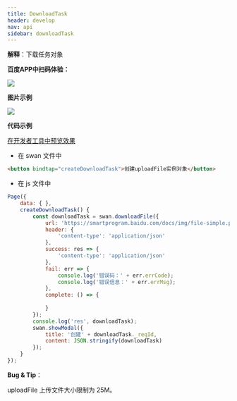 ```yaml
---
title: DownloadTask 
header: develop
nav: api
sidebar: downloadTask 
---
```


 


**解释**：下载任务对象

**百度APP中扫码体验：**

<img src="https://b.bdstatic.com/miniapp/assets/images/doc_demo/downloadTask.png"  class="demo-qrcode-image" />

**图片示例**

<div class="m-doc-custom-examples">
    <div class="m-doc-custom-examples-correct">
        <img src="https://b.bdstatic.com/miniapp/images/downloadTask.gif">
    </div>
    <div class="m-doc-custom-examples-correct">
        <img src=" ">
    </div>
    <div class="m-doc-custom-examples-correct">
        <img src=" ">
    </div>     
</div>

**代码示例**

<a href="swanide://fragment/c77c402000c8ed09238116000c09165c1572947847546" title="在开发者工具中预览效果" target="_self">在开发者工具中预览效果</a>

* 在 swan 文件中

```html
<button bindtap="createDownloadTask">创建uploadFile实例对象</button>
```

* 在 js 文件中

```js
Page({
    data: { },
    createDownloadTask() {
        const downloadTask = swan.downloadFile({
            url: 'https://smartprogram.baidu.com/docs/img/file-simple.pdf',
            header: {
                'content-type': 'application/json'
            },
            success: res => {
                'content-type': 'application/json'
            },
            fail: err => {
                console.log('错误码：' + err.errCode);
                console.log('错误信息：' + err.errMsg);
            },
            complete: () => {
               
            }
        });
        console.log('res', downloadTask);
        swan.showModal({
            title: '创建' + downloadTask._reqId,
            content: JSON.stringify(downloadTask)
        });
    }
});

```

**Bug & Tip**：

uploadFile 上传文件大小限制为 25M。

